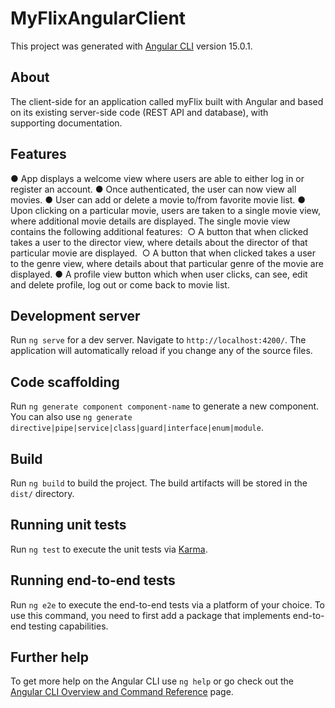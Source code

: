 # MyFlixAngularClient

This project was generated with [Angular CLI](https://github.com/angular/angular-cli) version 15.0.1.

## About
The client-side for an application called myFlix built with Angular and based on its existing server-side code (REST API and database), with supporting documentation.

## Features
● App displays a welcome view where users are able to either log in or register an account.
● Once authenticated, the user can now view all movies.
● User can add or delete a movie to/from favorite movie list.
● Upon clicking on a particular movie, users are taken to a single movie view, where additional movie details are displayed. The single movie view contains the following additional features: 
○ A button that when clicked takes a user to the director view, where details about the director of that particular movie are displayed. 
○ A button that when clicked takes a user to the genre view, where details about that particular genre of the movie are displayed.
● A profile view button which when user clicks, can see, edit and delete profile, log out or come back to movie list.

## Development server

Run `ng serve` for a dev server. Navigate to `http://localhost:4200/`. The application will automatically reload if you change any of the source files.

## Code scaffolding

Run `ng generate component component-name` to generate a new component. You can also use `ng generate directive|pipe|service|class|guard|interface|enum|module`.

## Build

Run `ng build` to build the project. The build artifacts will be stored in the `dist/` directory.

## Running unit tests

Run `ng test` to execute the unit tests via [Karma](https://karma-runner.github.io).

## Running end-to-end tests

Run `ng e2e` to execute the end-to-end tests via a platform of your choice. To use this command, you need to first add a package that implements end-to-end testing capabilities.

## Further help

To get more help on the Angular CLI use `ng help` or go check out the [Angular CLI Overview and Command Reference](https://angular.io/cli) page.
